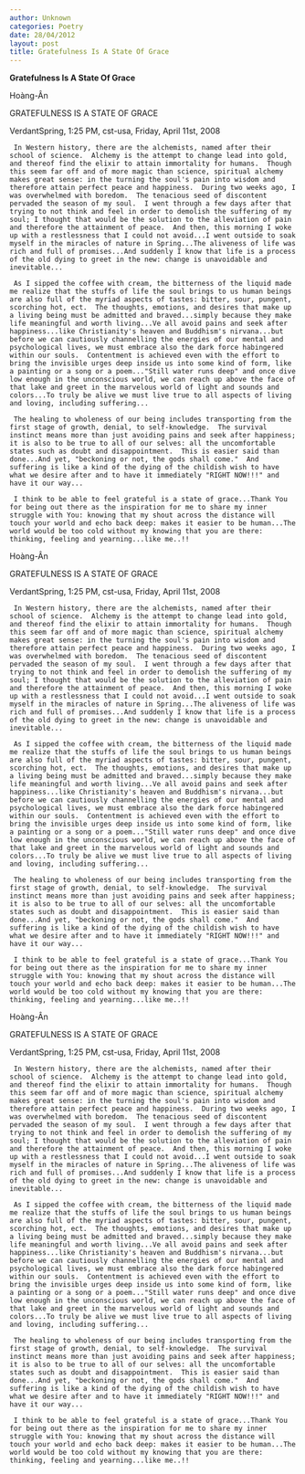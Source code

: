 ```yaml
---
author: Unknown
categories: Poetry
date: 28/04/2012
layout: post
title: Gratefulness Is A State Of Grace
---
```


**Gratefulness Is A State Of Grace**

Hoàng-Ân

GRATEFULNESS IS A STATE OF GRACE


VerdantSpring, 1:25 PM, cst-usa, Friday, April 11st, 2008

     In Western history, there are the alchemists, named after their school of science.  Alchemy is the attempt to change lead into gold, and thereof find the elixir to attain immortality for humans.  Though this seem far off and of more magic than science, spiritual alchemy makes great sense: in the turning the soul's pain into wisdom and therefore attain perfect peace and happiness.  During two weeks ago, I was overwhelmed with boredom.  The tenacious seed of discontent pervaded the season of my soul.  I went through a few days after that trying to not think and feel in order to demolish the suffering of my soul; I thought that would be the solution to the alleviation of pain and therefore the attainment of peace.  And then, this morning I woke up with a restlessness that I could not avoid...I went outside to soak myself in the miracles of nature in Spring...The aliveness of life was rich and full of promises...And suddenly I know that life is a process of the old dying to greet in the new: change is unavoidable and inevitable...

     As I sipped the coffee with cream, the bitterness of the liquid made me realize that the stuffs of life the soul brings to us human beings are also full of the myriad aspects of tastes: bitter, sour, pungent, scorching hot, ect.  The thoughts, emotions, and desires that make up a living being must be admitted and braved...simply because they make life meaningful and worth living...Ve all avoid pains and seek after happiness...like Christianity's heaven and Buddhism's nirvana...but before we can cautiously channelling the energies of our mental and psychological lives, we must embrace also the dark force habingered within our souls.  Contentment is achieved even with the effort to bring the invisible urges deep inside us into some kind of form, like a painting or a song or a poem..."Still water runs deep" and o­nce dive low enough in the unconscious world, we can reach up above the face of that lake and greet in the marvelous world of light and sounds and colors...To truly be alive we must live true to all aspects of living and loving, including suffering...

     The healing to wholeness of our being includes transporting from the first stage of growth, denial, to self-knowledge.  The survival instinct means more than just avoiding pains and seek after happiness; it is also to be true to all of our selves: all the uncomfortable states such as doubt and disappointment.  This is easier said than done...And yet, "beckoning or not, the gods shall come."  And suffering is like a kind of the dying of the childish wish to have what we desire after and to have it immediately "RIGHT NOW!!!" and have it our way...

     I think to be able to feel grateful is a state of grace...Thank You for being out there as the inspiration for me to share my inner struggle with You: knowing that my shout across the distance will touch your world and echo back deep: makes it easier to be human...The world would be too cold without my knowing that you are there: thinking, feeling and yearning...like me..!!

Hoàng-Ân

GRATEFULNESS IS A STATE OF GRACE


VerdantSpring, 1:25 PM, cst-usa, Friday, April 11st, 2008

     In Western history, there are the alchemists, named after their school of science.  Alchemy is the attempt to change lead into gold, and thereof find the elixir to attain immortality for humans.  Though this seem far off and of more magic than science, spiritual alchemy makes great sense: in the turning the soul's pain into wisdom and therefore attain perfect peace and happiness.  During two weeks ago, I was overwhelmed with boredom.  The tenacious seed of discontent pervaded the season of my soul.  I went through a few days after that trying to not think and feel in order to demolish the suffering of my soul; I thought that would be the solution to the alleviation of pain and therefore the attainment of peace.  And then, this morning I woke up with a restlessness that I could not avoid...I went outside to soak myself in the miracles of nature in Spring...The aliveness of life was rich and full of promises...And suddenly I know that life is a process of the old dying to greet in the new: change is unavoidable and inevitable...

     As I sipped the coffee with cream, the bitterness of the liquid made me realize that the stuffs of life the soul brings to us human beings are also full of the myriad aspects of tastes: bitter, sour, pungent, scorching hot, ect.  The thoughts, emotions, and desires that make up a living being must be admitted and braved...simply because they make life meaningful and worth living...Ve all avoid pains and seek after happiness...like Christianity's heaven and Buddhism's nirvana...but before we can cautiously channelling the energies of our mental and psychological lives, we must embrace also the dark force habingered within our souls.  Contentment is achieved even with the effort to bring the invisible urges deep inside us into some kind of form, like a painting or a song or a poem..."Still water runs deep" and o­nce dive low enough in the unconscious world, we can reach up above the face of that lake and greet in the marvelous world of light and sounds and colors...To truly be alive we must live true to all aspects of living and loving, including suffering...

     The healing to wholeness of our being includes transporting from the first stage of growth, denial, to self-knowledge.  The survival instinct means more than just avoiding pains and seek after happiness; it is also to be true to all of our selves: all the uncomfortable states such as doubt and disappointment.  This is easier said than done...And yet, "beckoning or not, the gods shall come."  And suffering is like a kind of the dying of the childish wish to have what we desire after and to have it immediately "RIGHT NOW!!!" and have it our way...

     I think to be able to feel grateful is a state of grace...Thank You for being out there as the inspiration for me to share my inner struggle with You: knowing that my shout across the distance will touch your world and echo back deep: makes it easier to be human...The world would be too cold without my knowing that you are there: thinking, feeling and yearning...like me..!!

Hoàng-Ân

GRATEFULNESS IS A STATE OF GRACE


VerdantSpring, 1:25 PM, cst-usa, Friday, April 11st, 2008

     In Western history, there are the alchemists, named after their school of science.  Alchemy is the attempt to change lead into gold, and thereof find the elixir to attain immortality for humans.  Though this seem far off and of more magic than science, spiritual alchemy makes great sense: in the turning the soul's pain into wisdom and therefore attain perfect peace and happiness.  During two weeks ago, I was overwhelmed with boredom.  The tenacious seed of discontent pervaded the season of my soul.  I went through a few days after that trying to not think and feel in order to demolish the suffering of my soul; I thought that would be the solution to the alleviation of pain and therefore the attainment of peace.  And then, this morning I woke up with a restlessness that I could not avoid...I went outside to soak myself in the miracles of nature in Spring...The aliveness of life was rich and full of promises...And suddenly I know that life is a process of the old dying to greet in the new: change is unavoidable and inevitable...

     As I sipped the coffee with cream, the bitterness of the liquid made me realize that the stuffs of life the soul brings to us human beings are also full of the myriad aspects of tastes: bitter, sour, pungent, scorching hot, ect.  The thoughts, emotions, and desires that make up a living being must be admitted and braved...simply because they make life meaningful and worth living...Ve all avoid pains and seek after happiness...like Christianity's heaven and Buddhism's nirvana...but before we can cautiously channelling the energies of our mental and psychological lives, we must embrace also the dark force habingered within our souls.  Contentment is achieved even with the effort to bring the invisible urges deep inside us into some kind of form, like a painting or a song or a poem..."Still water runs deep" and o­nce dive low enough in the unconscious world, we can reach up above the face of that lake and greet in the marvelous world of light and sounds and colors...To truly be alive we must live true to all aspects of living and loving, including suffering...

     The healing to wholeness of our being includes transporting from the first stage of growth, denial, to self-knowledge.  The survival instinct means more than just avoiding pains and seek after happiness; it is also to be true to all of our selves: all the uncomfortable states such as doubt and disappointment.  This is easier said than done...And yet, "beckoning or not, the gods shall come."  And suffering is like a kind of the dying of the childish wish to have what we desire after and to have it immediately "RIGHT NOW!!!" and have it our way...

     I think to be able to feel grateful is a state of grace...Thank You for being out there as the inspiration for me to share my inner struggle with You: knowing that my shout across the distance will touch your world and echo back deep: makes it easier to be human...The world would be too cold without my knowing that you are there: thinking, feeling and yearning...like me..!!
